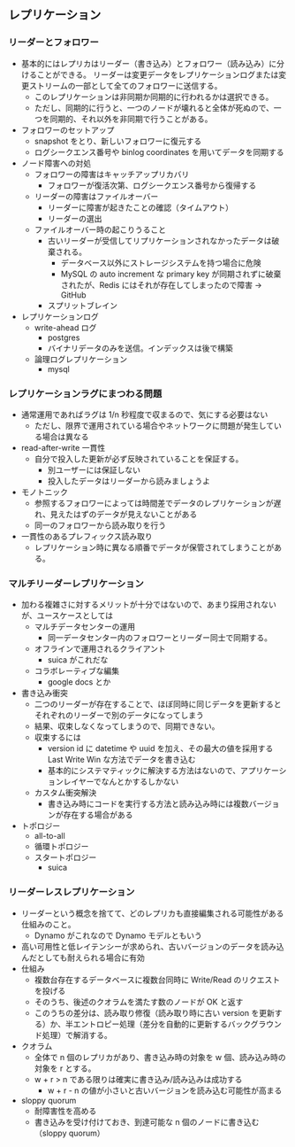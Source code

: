 ## レプリケーション

### リーダーとフォロワー

- 基本的にはレプリカはリーダー（書き込み）とフォロワー（読み込み）に分けることができる。 リーダーは変更データをレプリケーションログまたは変更ストリームの一部として全てのフォロワーに送信する。
  - このレプリケーションは非同期か同期的に行われるかは選択できる。
  - ただし、同期的に行うと、一つのノードが壊れると全体が死ぬので、一つを同期的、それ以外を非同期で行うことがある。
- フォロワーのセットアップ
  - snapshot をとり、新しいフォロワーに復元する
  - ログシークエンス番号や binlog coordinates を用いてデータを同期する
- ノード障害への対処
  - フォロワーの障害はキャッチアップリカバリ
    - フォロワーが復活次第、ログシークエンス番号から復帰する
  - リーダーの障害はファイルオーバー
    - リーダーに障害が起きたことの確認（タイムアウト）
    - リーダーの選出
  - ファイルオーバー時の起こりうること
    - 古いリーダーが受信してリプリケーションされなかったデータは破棄される。
      - データベース以外にストレージシステムを持つ場合に危険
      - MySQL の auto increment な primary key が同期されずに破棄されたが、Redis にはそれが存在してしまったので障害 -> GitHub
    - スプリットブレイン
- レプリケーションログ
  - write-ahead ログ
    - postgres
    - バイナリデータのみを送信。インデックスは後で構築
  - 論理ログレプリケーション
    - mysql

### レプリケーションラグにまつわる問題

- 通常運用であればラグは 1/n 秒程度で収まるので、気にする必要はない
  - ただし、限界で運用されている場合やネットワークに問題が発生している場合は異なる
- read-after-write 一貫性
  - 自分で投入した更新が必ず反映されていることを保証する。
    - 別ユーザーには保証しない
    - 投入したデータはリーダーから読みましょうよ
- モノトニック
  - 参照するフォロワーによっては時間差でデータのレプリケーションが遅れ、見えたはずのデータが見えないことがある
  - 同一のフォロワーから読み取りを行う
- 一貫性のあるプレフィックス読み取り
  - レプリケーション時に異なる順番でデータが保管されてしまうことがある。

### マルチリーダーレプリケーション

- 加わる複雑さに対するメリットが十分ではないので、あまり採用されないが、ユースケースとしては
  - マルチデータセンターの運用
    - 同一データセンター内のフォロワーとリーダー同士で同期する。
  - オフラインで運用されるクライアント
    - suica がこれだな
  - コラボレーティブな編集
    - google docs とか
- 書き込み衝突
  - 二つのリーダーが存在することで、ほぼ同時に同じデータを更新するとそれぞれのリーダーで別のデータになってしまう
  - 結果、収束しなくなってしまうので、同期できない。
  - 収束するには
    - version id に datetime や uuid を加え、その最大の値を採用する Last Write Win な方法でデータを書き込む
    - 基本的にシステマティックに解決する方法はないので、アプリケーションレイヤーでなんとかするしかない
  - カスタム衝突解決
    - 書き込み時にコードを実行する方法と読み込み時には複数バージョンが存在する場合がある
- トポロジー
  - all-to-all
  - 循環トポロジー
  - スタートポロジー
    - suica

### リーダーレスレプリケーション

- リーダーという概念を捨てて、どのレプリカも直接編集される可能性がある仕組みのこと。
  - Dynamo がこれなので Dynamo モデルともいう
- 高い可用性と低レイテンシーが求められ、古いバージョンのデータを読み込んだとしても耐えられる場合に有効
- 仕組み
  - 複数台存在するデータベースに複数台同時に Write/Read のリクエストを投げる
  - そのうち、後述のクオラムを満たす数のノードが OK と返す
  - このうちの差分は、読み取り修復（読み取り時に古い version を更新する）か、半エントロピー処理（差分を自動的に更新するバックグラウンド処理）で解消する。
- クオラム
  - 全体で n 個のレプリカがあり、書き込み時の対象を w 個、読み込み時の対象を r とする。
  - w + r > n である限りは確実に書き込み/読み込みは成功する
    - w + r - n の値が小さいと古いバージョンを読み込む可能性が高まる
- sloppy quorum
  - 耐障害性を高める
  - 書き込みを受け付けておき、到達可能な n 個のノードに書き込む（sloppy quorum）

